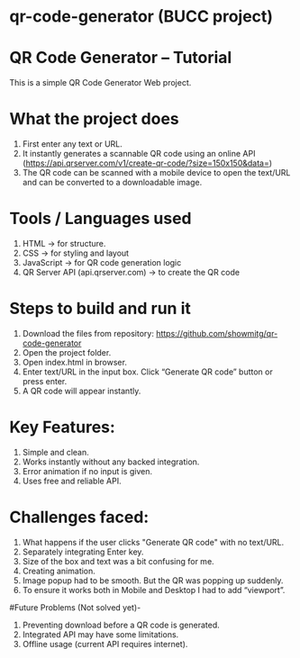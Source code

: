 # qr-code-generator (BUCC project)

# QR Code Generator – Tutorial
This is a simple QR Code Generator Web project.

# What the project does
1. First enter any text or URL.
2. It instantly generates a scannable QR code using an online API  (https://api.qrserver.com/v1/create-qr-code/?size=150x150&data=)
3. The QR code can be scanned with a mobile device to open the text/URL and can be converted to a downloadable image.

# Tools / Languages used
1. HTML -> for structure.
2. CSS -> for styling and layout
3. JavaScript -> for QR code generation logic
4. QR Server API (api.qrserver.com) -> to create the QR code

# Steps to build and run it
1.	Download the files from repository: https://github.com/showmitg/qr-code-generator
2.	Open the project folder.
3.	Open index.html in browser.
4.	Enter text/URL in the input box. Click “Generate QR code”  button or press enter.
5.	A QR code will appear instantly.

#  Key Features:
1. Simple and clean.
2. Works instantly without any backed integration.
3. Error animation if no input is given.
4. Uses free and reliable API.

# Challenges faced:
1. What happens if the user clicks "Generate QR code" with no text/URL.
2. Separately integrating Enter key.
3. Size of the box and text was a bit confusing for me.
4. Creating animation.
5. Image popup had to be smooth. But the QR was popping up suddenly.
6. To ensure it works both in Mobile and Desktop I had to add “viewport”.

#Future Problems (Not solved yet)-
1. Preventing download before a QR code is generated.
2. Integrated API may have some limitations.
3. Offline usage (current API requires internet).



